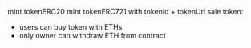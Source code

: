 mint tokenERC20
mint tokenERC721 with tokenId + tokenUri
sale token: 
  + users can buy token with ETHs
  + only owner can withdraw ETH from contract
